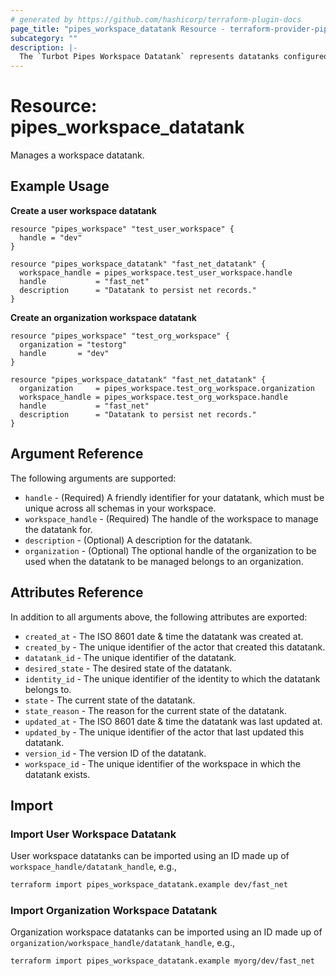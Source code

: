 ```yaml
---
# generated by https://github.com/hashicorp/terraform-plugin-docs
page_title: "pipes_workspace_datatank Resource - terraform-provider-pipes"
subcategory: ""
description: |-
  The `Turbot Pipes Workspace Datatank` represents datatanks configured in a workspace.
---
```


# Resource: pipes_workspace_datatank

Manages a workspace datatank.

## Example Usage

**Create a user workspace datatank**

```hcl
resource "pipes_workspace" "test_user_workspace" {
  handle = "dev"
}

resource "pipes_workspace_datatank" "fast_net_datatank" {
  workspace_handle = pipes_workspace.test_user_workspace.handle
  handle           = "fast_net"
  description      = "Datatank to persist net records."
}
```

**Create an organization workspace datatank**

```hcl
resource "pipes_workspace" "test_org_workspace" {
  organization = "testorg"
  handle       = "dev"
}

resource "pipes_workspace_datatank" "fast_net_datatank" {
  organization     = pipes_workspace.test_org_workspace.organization
  workspace_handle = pipes_workspace.test_org_workspace.handle
  handle           = "fast_net"
  description      = "Datatank to persist net records."
}
```

## Argument Reference

The following arguments are supported:

- `handle` - (Required) A friendly identifier for your datatank, which must be unique across all schemas in your workspace.
- `workspace_handle` - (Required) The handle of the workspace to manage the datatank for.
- `description` - (Optional) A description for the datatank.
- `organization` - (Optional) The optional handle of the organization to be used when the datatank to be managed belongs to an organization.

## Attributes Reference

In addition to all arguments above, the following attributes are exported:

- `created_at` - The ISO 8601 date & time the datatank was created at.
- `created_by` - The unique identifier of the actor that created this datatank.
- `datatank_id` - The unique identifier of the datatank.
- `desired_state` - The desired state of the datatank.
- `identity_id` - The unique identifier of the identity to which the datatank belongs to.
- `state` - The current state of the datatank.
- `state_reason` - The reason for the current state of the datatank.
- `updated_at` - The ISO 8601 date & time the datatank was last updated at.
- `updated_by` - The unique identifier of the actor that last updated this datatank.
- `version_id` - The version ID of the datatank.
- `workspace_id` - The unique identifier of the workspace in which the datatank exists.

## Import

### Import User Workspace Datatank

User workspace datatanks can be imported using an ID made up of `workspace_handle/datatank_handle`, e.g.,

```sh
terraform import pipes_workspace_datatank.example dev/fast_net
```

### Import Organization Workspace Datatank

Organization workspace datatanks can be imported using an ID made up of `organization/workspace_handle/datatank_handle`, e.g.,

```sh
terraform import pipes_workspace_datatank.example myorg/dev/fast_net
```
